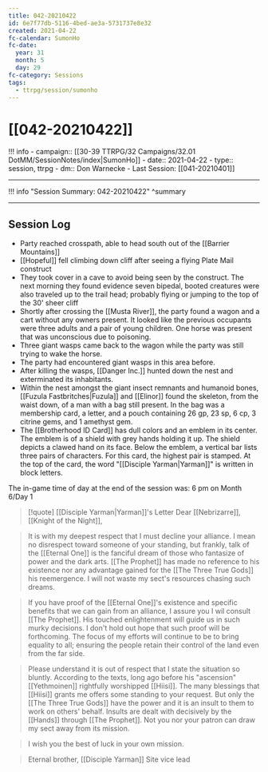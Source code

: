 ```yaml
---
title: 042-20210422
id: 6e7f77db-5116-4bed-ae3a-5731737e8e32
created: 2021-04-22
fc-calendar: SumonHo
fc-date:
  year: 31
  month: 5
  day: 29
fc-category: Sessions
tags:
  - ttrpg/session/sumonho
---
```


# [[042-20210422]]

!!! info
    - campaign:: [[30-39 TTRPG/32 Campaigns/32.01 DotMM/SessionNotes/index|SumonHo]]
    - date:: 2021-04-22
    - type:: session, ttrpg
    - dm:: Don Warnecke
    - Last Session: [[041-20210401]]


---

!!! info "Session Summary: 042-20210422"
    ^summary

---

## Session Log

- Party reached crosspath, able to head south out of the [[Barrier Mountains]]
- [[Hopeful]] fell climbing down cliff after seeing a flying Plate Mail construct
- They took cover in a cave to avoid being seen by the construct. The next morning they found evidence seven bipedal, booted creatures were also traveled up to the trail head; probably flying or jumping to the top of the 30' sheer cliff
- Shortly after crossing the [[Musta River]], the party found a wagon and a cart without any owners present. It looked like the previous occupants were three adults and a pair of young children. One horse was present that was unconscious due to poisoning.
- Three giant wasps came back to the wagon while the party was still trying to wake the horse.
- The party had encountered giant wasps in this area before.
- After killing the wasps, [[Danger Inc.]] hunted down the nest and exterminated its inhabitants.
- Within the nest amongst the giant insect remnants and humanoid bones, [[Fuzula Fastbritches|Fuzula]] and [[Elinor]] found the skeleton, from the waist down, of a man with a bag still present. In the bag was a membership card, a letter, and a pouch containing 26 gp, 23 sp, 6 cp, 3 citrine gems, and 1 amethyst gem.
- The [[Brotherhood ID Card]] has dull colors and an emblem in its center. The emblem is of a shield with grey hands holding it up. The shield depicts a clawed hand on its face. Below the emblem, a vertical bar lists three pairs of characters. For this card, the highest pair is stamped. At the top of the card, the word "[[Disciple Yarman|Yarman]]" is written in block letters.

The in-game time of day at the end of the session was: 6 pm on Month 6/Day 1 

>[!quote] [[Disciple Yarman|Yarman]]'s Letter
>Dear [[Nebrizarre]], [[Knight of the Night]],
    
>It is with my deepest respect that I must decline your alliance. I mean no disrespect toward someone of your standing, but frankly, talk of the [[Eternal One]] is the fanciful dream of those who fantasize of power and the dark arts. [[The Prophet]] has made no reference to his existence nor any advantage gained for the [[The Three True Gods]] his reemergence. I will not waste my sect's resources chasing such dreams.
    
>If you have proof of the [[Eternal One]]'s existence and specific benefits that we can gain from an alliance, I assure you I wil consult [[The Prophet]]. His touched enlightenment will guide us in such murky decisions. I don't hold out hope that such proof will be forthcoming. The focus of my efforts will continue to be to bring equality to all; ensuring the people retain their control of the land even from the far side.
    
>Please understand it is out of respect that I state the situation so bluntly. According to the texts, long ago before his "ascension" [[Yethmoinen]] rightfully worshipped [[Hiisi]]. The many blessings that [[Hiisi]] grants me offers some standing to your request. But only the [[The Three True Gods]] have the power and it is an insult to them to work on others' behalf. Insults are dealt with decisively by the [[Hands]] through [[The Prophet]]. Not you nor your patron can draw my sect away from its mission.
    
>I wish you the best of luck in your own mission.
    
>Eternal brother,
>[[Disciple Yarman]]
>Site vice lead
    



